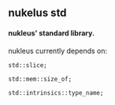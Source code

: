 ## nukelus std
#### nukleus' standard library.

nukleus currently depends on:

  `std::slice;`
  
  `std::mem::size_of;`
  
  `std::intrinsics::type_name;`
